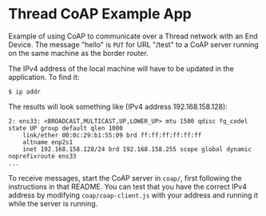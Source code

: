 Thread CoAP Example App
=======================

Example of using CoAP to communicate over a Thread network with an End Device.
The message "hello" is `PUT` for URL "/test" to a CoAP server running on the
same machine as the border router.

The IPv4 address of the local machine will have to be updated in the
application. To find it:

```shell
$ ip addr
```

The results will look something like (IPv4 address 192.168.158.128):

```
2: ens33: <BROADCAST,MULTICAST,UP,LOWER_UP> mtu 1500 qdisc fq_codel state UP group default qlen 1000
    link/ether 00:0c:29:b1:55:09 brd ff:ff:ff:ff:ff:ff
    altname enp2s1
    inet 192.168.158.128/24 brd 192.168.158.255 scope global dynamic noprefixroute ens33
...
```

To receive messages, start the CoAP server in `coap/`, first following the
instructions in that README. You can test that you have the correct IPv4
address by modifying `coap/coap-client.js` with your address and running it
while the server is running.

